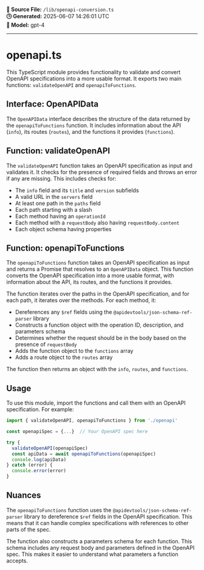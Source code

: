 **📄 Source File:** `/lib/openapi-conversion.ts`  
**🕒 Generated:** 2025-06-07 14:26:01 UTC  
**🤖 Model:** gpt-4

---

# openapi.ts

This TypeScript module provides functionality to validate and convert OpenAPI specifications into a more usable format. It exports two main functions: `validateOpenAPI` and `openapiToFunctions`.

## Interface: OpenAPIData

The `OpenAPIData` interface describes the structure of the data returned by the `openapiToFunctions` function. It includes information about the API (`info`), its routes (`routes`), and the functions it provides (`functions`).

## Function: validateOpenAPI

The `validateOpenAPI` function takes an OpenAPI specification as input and validates it. It checks for the presence of required fields and throws an error if any are missing. This includes checks for:

- The `info` field and its `title` and `version` subfields
- A valid URL in the `servers` field
- At least one path in the `paths` field
- Each path starting with a slash
- Each method having an `operationId`
- Each method with a `requestBody` also having `requestBody.content`
- Each object schema having properties

## Function: openapiToFunctions

The `openapiToFunctions` function takes an OpenAPI specification as input and returns a Promise that resolves to an `OpenAPIData` object. This function converts the OpenAPI specification into a more usable format, with information about the API, its routes, and the functions it provides.

The function iterates over the paths in the OpenAPI specification, and for each path, it iterates over the methods. For each method, it:

- Dereferences any `$ref` fields using the `@apidevtools/json-schema-ref-parser` library
- Constructs a function object with the operation ID, description, and parameters schema
- Determines whether the request should be in the body based on the presence of `requestBody`
- Adds the function object to the `functions` array
- Adds a route object to the `routes` array

The function then returns an object with the `info`, `routes`, and `functions`.

## Usage

To use this module, import the functions and call them with an OpenAPI specification. For example:

```typescript
import { validateOpenAPI, openapiToFunctions } from './openapi'

const openapiSpec = {...}  // Your OpenAPI spec here

try {
  validateOpenAPI(openapiSpec)
  const apiData = await openapiToFunctions(openapiSpec)
  console.log(apiData)
} catch (error) {
  console.error(error)
}
```

## Nuances

The `openapiToFunctions` function uses the `@apidevtools/json-schema-ref-parser` library to dereference `$ref` fields in the OpenAPI specification. This means that it can handle complex specifications with references to other parts of the spec.

The function also constructs a parameters schema for each function. This schema includes any request body and parameters defined in the OpenAPI spec. This makes it easier to understand what parameters a function accepts.
